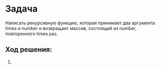 # Задача
Написать рекурсивную функцию, которая принимает два аргумента: times и number и возвращает массив, состоящий из number, повторенного times раз.

## Ход решения:
1. 